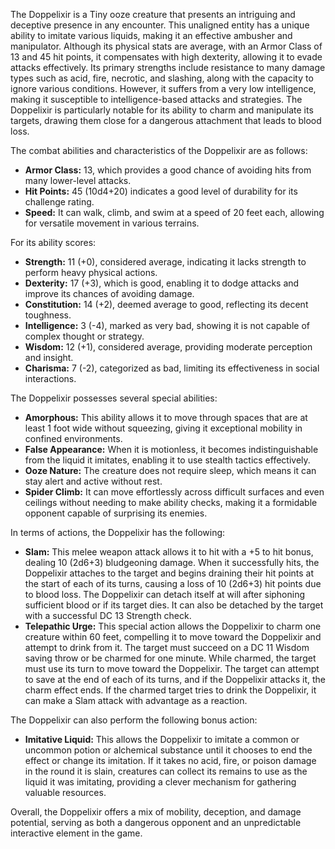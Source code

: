 The Doppelixir is a Tiny ooze creature that presents an intriguing and deceptive presence in any encounter. This unaligned entity has a unique ability to imitate various liquids, making it an effective ambusher and manipulator. Although its physical stats are average, with an Armor Class of 13 and 45 hit points, it compensates with high dexterity, allowing it to evade attacks effectively. Its primary strengths include resistance to many damage types such as acid, fire, necrotic, and slashing, along with the capacity to ignore various conditions. However, it suffers from a very low intelligence, making it susceptible to intelligence-based attacks and strategies. The Doppelixir is particularly notable for its ability to charm and manipulate its targets, drawing them close for a dangerous attachment that leads to blood loss.

The combat abilities and characteristics of the Doppelixir are as follows:

- **Armor Class:** 13, which provides a good chance of avoiding hits from many lower-level attacks.
- **Hit Points:** 45 (10d4+20) indicates a good level of durability for its challenge rating.
- **Speed:** It can walk, climb, and swim at a speed of 20 feet each, allowing for versatile movement in various terrains.

For its ability scores:

- **Strength:** 11 (+0), considered average, indicating it lacks strength to perform heavy physical actions.
- **Dexterity:** 17 (+3), which is good, enabling it to dodge attacks and improve its chances of avoiding damage.
- **Constitution:** 14 (+2), deemed average to good, reflecting its decent toughness.
- **Intelligence:** 3 (-4), marked as very bad, showing it is not capable of complex thought or strategy.
- **Wisdom:** 12 (+1), considered average, providing moderate perception and insight.
- **Charisma:** 7 (-2), categorized as bad, limiting its effectiveness in social interactions.

The Doppelixir possesses several special abilities:

- **Amorphous:** This ability allows it to move through spaces that are at least 1 foot wide without squeezing, giving it exceptional mobility in confined environments.
- **False Appearance:** When it is motionless, it becomes indistinguishable from the liquid it imitates, enabling it to use stealth tactics effectively.
- **Ooze Nature:** The creature does not require sleep, which means it can stay alert and active without rest.
- **Spider Climb:** It can move effortlessly across difficult surfaces and even ceilings without needing to make ability checks, making it a formidable opponent capable of surprising its enemies.

In terms of actions, the Doppelixir has the following:

- **Slam:** This melee weapon attack allows it to hit with a +5 to hit bonus, dealing 10 (2d6+3) bludgeoning damage. When it successfully hits, the Doppelixir attaches to the target and begins draining their hit points at the start of each of its turns, causing a loss of 10 (2d6+3) hit points due to blood loss. The Doppelixir can detach itself at will after siphoning sufficient blood or if its target dies. It can also be detached by the target with a successful DC 13 Strength check.
- **Telepathic Urge:** This special action allows the Doppelixir to charm one creature within 60 feet, compelling it to move toward the Doppelixir and attempt to drink from it. The target must succeed on a DC 11 Wisdom saving throw or be charmed for one minute. While charmed, the target must use its turn to move toward the Doppelixir. The target can attempt to save at the end of each of its turns, and if the Doppelixir attacks it, the charm effect ends. If the charmed target tries to drink the Doppelixir, it can make a Slam attack with advantage as a reaction.
  
The Doppelixir can also perform the following bonus action:

- **Imitative Liquid:** This allows the Doppelixir to imitate a common or uncommon potion or alchemical substance until it chooses to end the effect or change its imitation. If it takes no acid, fire, or poison damage in the round it is slain, creatures can collect its remains to use as the liquid it was imitating, providing a clever mechanism for gathering valuable resources.

Overall, the Doppelixir offers a mix of mobility, deception, and damage potential, serving as both a dangerous opponent and an unpredictable interactive element in the game.